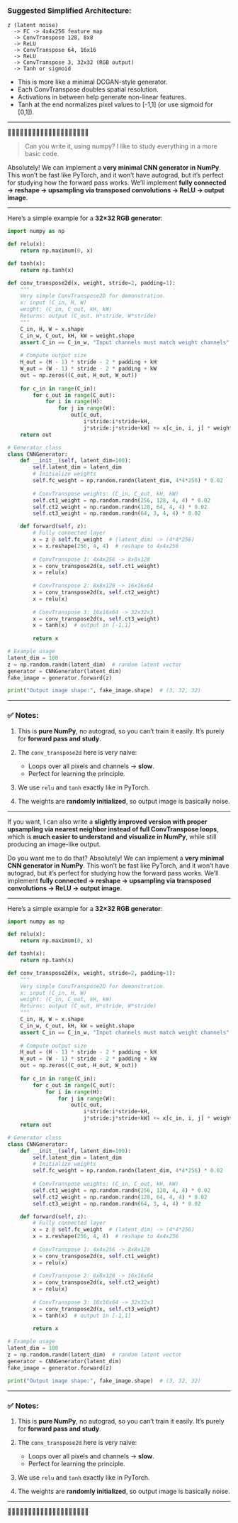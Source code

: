 ### Suggested Simplified Architecture:

```
z (latent noise)
  -> FC -> 4x4x256 feature map
  -> ConvTranspose 128, 8x8
  -> ReLU
  -> ConvTranspose 64, 16x16
  -> ReLU
  -> ConvTranspose 3, 32x32 (RGB output)
  -> Tanh or sigmoid
```

* This is more like a minimal DCGAN-style generator.
* Each ConvTranspose doubles spatial resolution.
* Activations in between help generate non-linear features.
* Tanh at the end normalizes pixel values to [-1,1] (or use sigmoid for [0,1]).

---
🦷🦷🦷🦷🦷🦷🦷🦷🦷🦷🦷🦷🦷🦷🦷🦷🦷🦷🦷🦷

>Can you write it, using numpy? I like to study everything in a more basic code.

Absolutely! We can implement a **very minimal CNN generator in NumPy**. This won’t be fast like PyTorch, and it won’t have autograd, but it’s perfect for studying how the forward pass works. We’ll implement **fully connected → reshape → upsampling via transposed convolutions → ReLU → output image**.

---

Here’s a simple example for a **32×32 RGB generator**:

```python
import numpy as np

def relu(x):
    return np.maximum(0, x)

def tanh(x):
    return np.tanh(x)

def conv_transpose2d(x, weight, stride=2, padding=1):
    """
    Very simple ConvTranspose2D for demonstration.
    x: input (C_in, H, W)
    weight: (C_in, C_out, kH, kW)
    Returns: output (C_out, H*stride, W*stride)
    """
    C_in, H, W = x.shape
    C_in_w, C_out, kH, kW = weight.shape
    assert C_in == C_in_w, "Input channels must match weight channels"
    
    # Compute output size
    H_out = (H - 1) * stride - 2 * padding + kH
    W_out = (W - 1) * stride - 2 * padding + kW
    out = np.zeros((C_out, H_out, W_out))
    
    for c_in in range(C_in):
        for c_out in range(C_out):
            for i in range(H):
                for j in range(W):
                    out[c_out,
                        i*stride:i*stride+kH,
                        j*stride:j*stride+kW] += x[c_in, i, j] * weight[c_in, c_out]
    return out

# Generator class
class CNNGenerator:
    def __init__(self, latent_dim=100):
        self.latent_dim = latent_dim
        # Initialize weights
        self.fc_weight = np.random.randn(latent_dim, 4*4*256) * 0.02
        
        # ConvTranspose weights: (C_in, C_out, kH, kW)
        self.ct1_weight = np.random.randn(256, 128, 4, 4) * 0.02
        self.ct2_weight = np.random.randn(128, 64, 4, 4) * 0.02
        self.ct3_weight = np.random.randn(64, 3, 4, 4) * 0.02

    def forward(self, z):
        # Fully connected layer
        x = z @ self.fc_weight  # (latent_dim) -> (4*4*256)
        x = x.reshape(256, 4, 4)  # reshape to 4x4x256
        
        # ConvTranspose 1: 4x4x256 -> 8x8x128
        x = conv_transpose2d(x, self.ct1_weight)
        x = relu(x)
        
        # ConvTranspose 2: 8x8x128 -> 16x16x64
        x = conv_transpose2d(x, self.ct2_weight)
        x = relu(x)
        
        # ConvTranspose 3: 16x16x64 -> 32x32x3
        x = conv_transpose2d(x, self.ct3_weight)
        x = tanh(x)  # output in [-1,1]
        
        return x

# Example usage
latent_dim = 100
z = np.random.randn(latent_dim)  # random latent vector
generator = CNNGenerator(latent_dim)
fake_image = generator.forward(z)

print("Output image shape:", fake_image.shape)  # (3, 32, 32)
```

---

### ✅ Notes:

1. This is **pure NumPy**, no autograd, so you can’t train it easily. It’s purely for **forward pass and study**.
2. The `conv_transpose2d` here is very naive:

   * Loops over all pixels and channels → **slow**.
   * Perfect for learning the principle.
3. We use `relu` and `tanh` exactly like in PyTorch.
4. The weights are **randomly initialized**, so output image is basically noise.

---

If you want, I can also write a **slightly improved version with proper upsampling via nearest neighbor instead of full ConvTranspose loops**, which is **much easier to understand and visualize in NumPy**, while still producing an image-like output.

Do you want me to do that?
Absolutely! We can implement a **very minimal CNN generator in NumPy**. This won’t be fast like PyTorch, and it won’t have autograd, but it’s perfect for studying how the forward pass works. We’ll implement **fully connected → reshape → upsampling via transposed convolutions → ReLU → output image**.

---

Here’s a simple example for a **32×32 RGB generator**:

```python
import numpy as np

def relu(x):
    return np.maximum(0, x)

def tanh(x):
    return np.tanh(x)

def conv_transpose2d(x, weight, stride=2, padding=1):
    """
    Very simple ConvTranspose2D for demonstration.
    x: input (C_in, H, W)
    weight: (C_in, C_out, kH, kW)
    Returns: output (C_out, H*stride, W*stride)
    """
    C_in, H, W = x.shape
    C_in_w, C_out, kH, kW = weight.shape
    assert C_in == C_in_w, "Input channels must match weight channels"
    
    # Compute output size
    H_out = (H - 1) * stride - 2 * padding + kH
    W_out = (W - 1) * stride - 2 * padding + kW
    out = np.zeros((C_out, H_out, W_out))
    
    for c_in in range(C_in):
        for c_out in range(C_out):
            for i in range(H):
                for j in range(W):
                    out[c_out,
                        i*stride:i*stride+kH,
                        j*stride:j*stride+kW] += x[c_in, i, j] * weight[c_in, c_out]
    return out

# Generator class
class CNNGenerator:
    def __init__(self, latent_dim=100):
        self.latent_dim = latent_dim
        # Initialize weights
        self.fc_weight = np.random.randn(latent_dim, 4*4*256) * 0.02
        
        # ConvTranspose weights: (C_in, C_out, kH, kW)
        self.ct1_weight = np.random.randn(256, 128, 4, 4) * 0.02
        self.ct2_weight = np.random.randn(128, 64, 4, 4) * 0.02
        self.ct3_weight = np.random.randn(64, 3, 4, 4) * 0.02

    def forward(self, z):
        # Fully connected layer
        x = z @ self.fc_weight  # (latent_dim) -> (4*4*256)
        x = x.reshape(256, 4, 4)  # reshape to 4x4x256
        
        # ConvTranspose 1: 4x4x256 -> 8x8x128
        x = conv_transpose2d(x, self.ct1_weight)
        x = relu(x)
        
        # ConvTranspose 2: 8x8x128 -> 16x16x64
        x = conv_transpose2d(x, self.ct2_weight)
        x = relu(x)
        
        # ConvTranspose 3: 16x16x64 -> 32x32x3
        x = conv_transpose2d(x, self.ct3_weight)
        x = tanh(x)  # output in [-1,1]
        
        return x

# Example usage
latent_dim = 100
z = np.random.randn(latent_dim)  # random latent vector
generator = CNNGenerator(latent_dim)
fake_image = generator.forward(z)

print("Output image shape:", fake_image.shape)  # (3, 32, 32)
```

---

### ✅ Notes:

1. This is **pure NumPy**, no autograd, so you can’t train it easily. It’s purely for **forward pass and study**.
2. The `conv_transpose2d` here is very naive:

   * Loops over all pixels and channels → **slow**.
   * Perfect for learning the principle.
3. We use `relu` and `tanh` exactly like in PyTorch.
4. The weights are **randomly initialized**, so output image is basically noise.

---
🦢🦢🦢🦢🦢🦢🦢🦢🦢🦢🦢🦢🦢🦢🦢🦢🦢🦢🦢🦢




